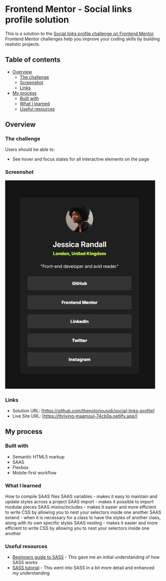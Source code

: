 # Frontend Mentor - Social links profile solution

This is a solution to the [Social links profile challenge on Frontend Mentor](https://www.frontendmentor.io/challenges/social-links-profile-UG32l9m6dQ). Frontend Mentor challenges help you improve your coding skills by building realistic projects. 

## Table of contents

- [Overview](#overview)
  - [The challenge](#the-challenge)
  - [Screenshot](#screenshot)
  - [Links](#links)
- [My process](#my-process)
  - [Built with](#built-with)
  - [What I learned](#what-i-learned)
  - [Useful resources](#useful-resources)

## Overview

### The challenge

Users should be able to:

- See hover and focus states for all interactive elements on the page

### Screenshot

![](./screenshot.jpg)


### Links

- Solution URL: [https://github.com/thenotoriousob/social-links-profile]
- Live Site URL: [https://thriving-maamoul-74cb0a.netlify.app/]

## My process

### Built with

- Semantic HTML5 markup
- SAAS
- Flexbox
- Mobile-first workflow

### What I learned

How to compile SAAS files
SAAS variables - makes it easy to maintain and update styles across a project
SAAS import - makes it possible to import modular pieces
SAAS mixins/includes - makes it easier and more efficient to write CSS by allowing you to nest your selectors inside one another
SAAS extend - when it is necessary for a class to have the styles of another class, along with its own specific styles
SAAS nesting - makes it easier and more efficient to write CSS by allowing you to nest your selectors inside one another

### Useful resources

- [Beginners guide to SASS](https://www.freecodecamp.org/news/the-beginners-guide-to-sass/) - This gave me an initial understanding of how SASS works
- [SASS tutorial](https://www.geeksforgeeks.org/sass/) - This went into SASS in a bit more detail and enhanced my understanding


